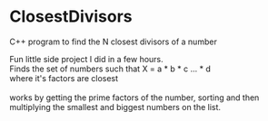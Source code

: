 # ClosestDivisors
C++ program to find the N closest divisors of a number

Fun little side project I did in a few hours.<br>
Finds the set of numbers such that X = a * b * c ... * d<br>
where it's factors are closest<br>
<br>
works by getting the prime factors of the number, sorting and then multiplying the smallest and biggest numbers on the list.
